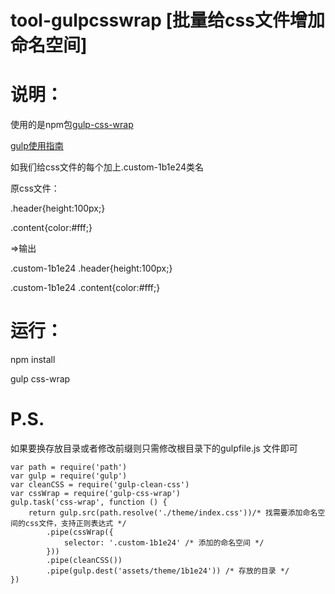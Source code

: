 # tool-gulpcsswrap [批量给css文件增加命名空间]
# 说明：

使用的是npm包[gulp-css-wrap](https://npm.taobao.org/package/gulp-css-wrap)

[gulp使用指南](http://www.gulpjs.com.cn/docs/getting-started/)

如我们给css文件的每个加上.custom-1b1e24类名

原css文件：

.header{height:100px;}

.content{color:#fff;}

=>输出 

.custom-1b1e24 .header{height:100px;}

.custom-1b1e24 .content{color:#fff;}

# 运行：
npm install

gulp css-wrap

# P.S.

如果要换存放目录或者修改前缀则只需修改根目录下的gulpfile.js 文件即可

```
var path = require('path')
var gulp = require('gulp')
var cleanCSS = require('gulp-clean-css')
var cssWrap = require('gulp-css-wrap')
gulp.task('css-wrap', function () {
	return gulp.src(path.resolve('./theme/index.css'))/* 找需要添加命名空间的css文件，支持正则表达式 */
		.pipe(cssWrap({
			selector: '.custom-1b1e24' /* 添加的命名空间 */
		}))
		.pipe(cleanCSS())
		.pipe(gulp.dest('assets/theme/1b1e24')) /* 存放的目录 */
})
```

